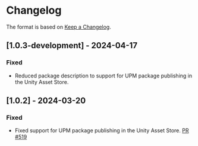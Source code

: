 # Changelog

The format is based on [Keep a Changelog](https://keepachangelog.com/en/1.1.0/).

## [1.0.3-development] - 2024-04-17

### Fixed

* Reduced package description to support for UPM package publishing in the Unity Asset Store.

## [1.0.2] - 2024-03-20

### Fixed

* Fixed support for UPM package publishing in the Unity Asset Store. [PR #519](https://github.com/MixedRealityToolkit/MixedRealityToolkit-Unity/pull/519)
